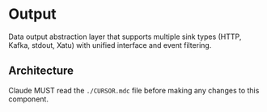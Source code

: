 # Output

Data output abstraction layer that supports multiple sink types (HTTP, Kafka, stdout, Xatu) with unified interface and event filtering.

## Architecture  
Claude MUST read the `./CURSOR.mdc` file before making any changes to this component.